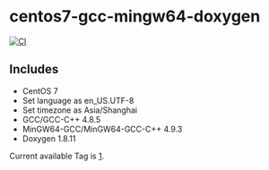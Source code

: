 # centos7-gcc-mingw64-doxygen

[![CI](https://github.com/pachira-open-source/centos7-gcc-mingw64-doxygen/actions/workflows/main.yml/badge.svg)](https://github.com/pachira-open-source/centos7-gcc-mingw64-doxygen/actions/workflows/main.yml)

## Includes

- CentOS 7
- Set language as en_US.UTF-8
- Set timezone as Asia/Shanghai
- GCC/GCC-C++ 4.8.5
- MinGW64-GCC/MinGW64-GCC-C++ 4.9.3
- Doxygen 1.8.11

Current available Tag is [1](https://github.com/pachira-open-source/centos7-gcc-mingw64-doxygen/pkgs/container/centos7-gcc-mingw64-doxygen/5855873?tag=1).
